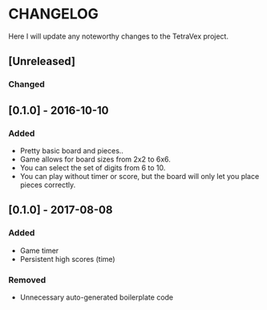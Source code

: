 # CHANGELOG
Here I will update any noteworthy changes to the TetraVex project.

## [Unreleased]
### Changed

## [0.1.0] - 2016-10-10
### Added
- Pretty basic board and pieces..
- Game allows for board sizes from 2x2 to 6x6.
- You can select the set of digits from 6 to 10.
- You can play without timer or score, but the board will only let you place pieces
correctly.

## [0.1.0] - 2017-08-08
### Added
- Game timer
- Persistent high scores (time)

### Removed
- Unnecessary auto-generated boilerplate code
